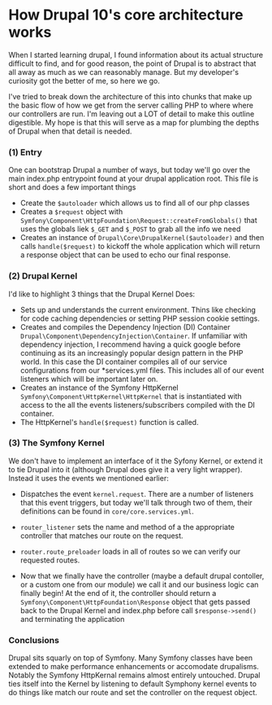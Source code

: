 # How Drupal 10's core architecture works

When I started learning drupal, I found information about its actual structure difficult to find, and for good reason, the point of Drupal is to abstract that all away as much as we can reasonably manage.  But my developer's curiosity got the better of me, so here we go.

I've tried to break down the architecture of this into chunks that make up the basic flow of how we get from the server calling PHP to where where our controllers are run.  I'm leaving out a LOT of detail to make this outline digestible.  My hope is that this will serve as a map for plumbing the depths of Drupal when that detail is needed.


### (1) Entry

One can bootstrap Drupal a number of ways, but today we'll go over the main index.php entrypoint found at your drupal application root.  This file is short and does a few important things
 
- Create the `$autoloader`  which allows us to find all of our php classes
- Creates a `$request` object with `Symfony\Component\HttpFoundation\Request::createFromGlobals()` that uses the globals liek `$_GET` and `$_POST` to grab all the info we need
- Creates an instance of `Drupal\Core\DrupalKernel($autoloader)`  and then calls `handle($request)` to kickoff the whole application which will return a response object that can be used to echo our final response.

### (2) Drupal Kernel

I'd like to highlight 3 things that the Drupal Kernel Does:

- Sets up and understands the current environment.  Thins like checking for code caching dependencies or setting PHP session cookie settings.  
- Creates and compiles the Dependency Injection (DI) Container `Drupal\Component\DependencyInjection\Container`.  If unfamiliar with dependency injection, I recommend having a quick google before continuing as its an increasingly popular design pattern in the PHP world.  In this case the DI container compiles all of our service configurations from our \*services.yml files.  This includes all of our event listeners which will be important later on.
- Creates an instance of the Symfony HttpKernel `Symfony\Component\HttpKernel\HttpKernel` that is instantiated with access to the all the events listeners/subscribers compiled with the DI container.  
- The HttpKernel's `handle($request)` function is called.

### (3) The Symfony Kernel

We don't have to implement an interface of it the  Syfony Kernel, or extend it to tie Drupal into it (although Drupal does give it a very light wrapper).  Instead it uses the events we mentioned earlier:

- Dispatches the event `kernel.request`.  There are a number of listeners that this event triggers, but today we'll talk through two of them, their definitions can be found in `core/core.services.yml`.
 - `router_listener` sets the name and method of a the appropriate controller that matches our route on the request.
 - `router.route_preloader` loads in all of routes so we can verify our requested routes.

- Now that we finally have the controller (maybe a default drupal contoller, or a custom one from our module) we call it and our business logic can finally begin!  At the end of it, the controller should return a `Symfony\Component\HttpFoundation\Response` object that gets passed back to the Drupal Kernel and index.php before call `$response->send()` and terminating the application

### Conclusions

Drupal sits squarly on top of Symfony.  Many Symfony classes have been extended to make performance enhancements or accomodate drupalisms.   Notably the Symfony HttpKernal remains almost entirely untouched.  Drupal ties itself into the Kernel by listening to default Symphony kernel events to do things like match our route and set the controller on the request object.

